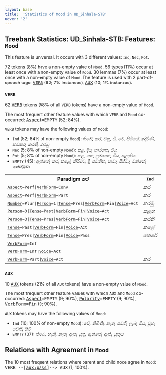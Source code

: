 ```yaml
---
layout: base
title:  'Statistics of Mood in UD_Sinhala-STB'
udver: '2'
---
```


## Treebank Statistics: UD_Sinhala-STB: Features: `Mood`

This feature is universal.
It occurs with 3 different values: `Ind`, `Nec`, `Pot`.

72 tokens (8%) have a non-empty value of `Mood`.
56 types (11%) occur at least once with a non-empty value of `Mood`.
30 lemmas (7%) occur at least once with a non-empty value of `Mood`.
The feature is used with 2 part-of-speech tags: <tt><a href="si_stb-pos-VERB.html">VERB</a></tt> (62; 7% instances), <tt><a href="si_stb-pos-AUX.html">AUX</a></tt> (10; 1% instances).

### `VERB`

62 <tt><a href="si_stb-pos-VERB.html">VERB</a></tt> tokens (58% of all `VERB` tokens) have a non-empty value of `Mood`.

The most frequent other feature values with which `VERB` and `Mood` co-occurred: <tt><a href="si_stb-feat-Aspect.html">Aspect</a></tt><tt>=EMPTY</tt> (52; 84%).

`VERB` tokens may have the following values of `Mood`:

* `Ind` (52; 84% of non-empty `Mood`): <em>තිබේ, කර, වනු, වී, වේ, සිටියේ, ඉදිවිණි, කඩකර, කරති, කරමු</em>
* `Nec` (5; 8% of non-empty `Mood`): <em>කළ, දිය, භාරගත, විය</em>
* `Pot` (5; 8% of non-empty `Mood`): <em>කළ, ගත, ලබාගත, විය, සැලකිය</em>
* `EMPTY` (45): <em>ඇත්තේ, කර, කළේ, කිරීමට, දී, පවතින, පාවා, පිහිටා, වන්නේ, අත්හිටුවා</em>

<table>
  <tr><th>Paradigm <i>කර</i></th><th><tt>Ind</tt></th><th><tt>Pot</tt></th><th><tt>Nec</tt></th></tr>
  <tr><td><tt><tt><a href="si_stb-feat-Aspect.html">Aspect</a></tt><tt>=Perf</tt>|<tt><a href="si_stb-feat-VerbForm.html">VerbForm</a></tt><tt>=Conv</tt></tt></td><td><em>කර</em></td><td></td><td></td></tr>
  <tr><td><tt><tt><a href="si_stb-feat-Aspect.html">Aspect</a></tt><tt>=Perf</tt>|<tt><a href="si_stb-feat-VerbForm.html">VerbForm</a></tt><tt>=Part</tt></tt></td><td><em>කර</em></td><td></td><td></td></tr>
  <tr><td><tt><tt><a href="si_stb-feat-Number.html">Number</a></tt><tt>=Plur</tt>|<tt><a href="si_stb-feat-Person.html">Person</a></tt><tt>=1</tt>|<tt><a href="si_stb-feat-Tense.html">Tense</a></tt><tt>=Pres</tt>|<tt><a href="si_stb-feat-VerbForm.html">VerbForm</a></tt><tt>=Fin</tt>|<tt><a href="si_stb-feat-Voice.html">Voice</a></tt><tt>=Act</tt></tt></td><td><em>කරමු</em></td><td></td><td></td></tr>
  <tr><td><tt><tt><a href="si_stb-feat-Person.html">Person</a></tt><tt>=3</tt>|<tt><a href="si_stb-feat-Tense.html">Tense</a></tt><tt>=Past</tt>|<tt><a href="si_stb-feat-VerbForm.html">VerbForm</a></tt><tt>=Fin</tt>|<tt><a href="si_stb-feat-Voice.html">Voice</a></tt><tt>=Act</tt></tt></td><td><em>කළහ</em></td><td></td><td></td></tr>
  <tr><td><tt><tt><a href="si_stb-feat-Person.html">Person</a></tt><tt>=3</tt>|<tt><a href="si_stb-feat-Tense.html">Tense</a></tt><tt>=Pres</tt>|<tt><a href="si_stb-feat-VerbForm.html">VerbForm</a></tt><tt>=Fin</tt>|<tt><a href="si_stb-feat-Voice.html">Voice</a></tt><tt>=Act</tt></tt></td><td><em>කරති</em></td><td></td><td></td></tr>
  <tr><td><tt><tt><a href="si_stb-feat-Tense.html">Tense</a></tt><tt>=Past</tt>|<tt><a href="si_stb-feat-VerbForm.html">VerbForm</a></tt><tt>=Fin</tt>|<tt><a href="si_stb-feat-Voice.html">Voice</a></tt><tt>=Act</tt></tt></td><td><em>කළේ</em></td><td></td><td></td></tr>
  <tr><td><tt><tt><a href="si_stb-feat-Tense.html">Tense</a></tt><tt>=Pres</tt>|<tt><a href="si_stb-feat-VerbForm.html">VerbForm</a></tt><tt>=Fin</tt>|<tt><a href="si_stb-feat-Voice.html">Voice</a></tt><tt>=Pass</tt></tt></td><td><em>කෙරේ</em></td><td></td><td></td></tr>
  <tr><td><tt><tt><a href="si_stb-feat-VerbForm.html">VerbForm</a></tt><tt>=Inf</tt></tt></td><td></td><td><em>කළ</em></td><td></td></tr>
  <tr><td><tt><tt><a href="si_stb-feat-VerbForm.html">VerbForm</a></tt><tt>=Inf</tt>|<tt><a href="si_stb-feat-Voice.html">Voice</a></tt><tt>=Act</tt></tt></td><td></td><td></td><td><em>කළ</em></td></tr>
  <tr><td><tt><tt><a href="si_stb-feat-VerbForm.html">VerbForm</a></tt><tt>=Part</tt>|<tt><a href="si_stb-feat-Voice.html">Voice</a></tt><tt>=Act</tt></tt></td><td><em>කර</em></td><td></td><td></td></tr>
</table>

### `AUX`

10 <tt><a href="si_stb-pos-AUX.html">AUX</a></tt> tokens (21% of all `AUX` tokens) have a non-empty value of `Mood`.

The most frequent other feature values with which `AUX` and `Mood` co-occurred: <tt><a href="si_stb-feat-Aspect.html">Aspect</a></tt><tt>=EMPTY</tt> (9; 90%), <tt><a href="si_stb-feat-Polarity.html">Polarity</a></tt><tt>=EMPTY</tt> (9; 90%), <tt><a href="si_stb-feat-VerbForm.html">VerbForm</a></tt><tt>=Fin</tt> (9; 90%).

`AUX` tokens may have the following values of `Mood`:

* `Ind` (10; 100% of non-empty `Mood`): <em>වේ, තිබිණි, නැත, පවතී, ලැබ, විය, වූහ, වෙති, සිටී</em>
* `EMPTY` (37): <em>තිබේ, හැකි, නැත, ඇත, යුතු, ඇත්තේ, ඇති, යුතුය</em>

## Relations with Agreement in `Mood`

The 10 most frequent relations where parent and child node agree in `Mood`:
<tt>VERB --[<tt><a href="si_stb-dep-aux-pass.html">aux:pass</a></tt>]--> AUX</tt> (1; 100%).

